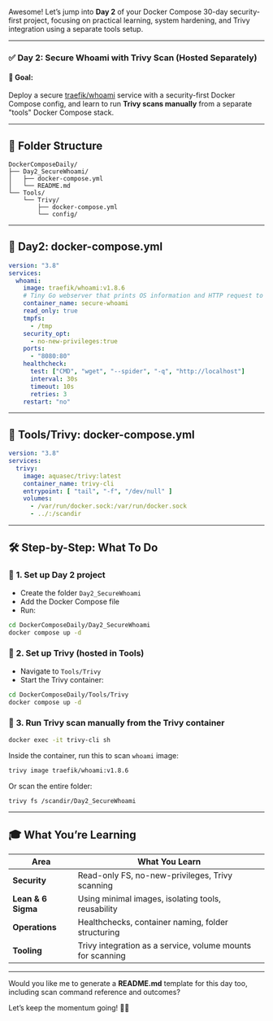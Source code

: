 Awesome! Let’s jump into **Day 2** of your Docker Compose 30-day security-first project, focusing on practical learning,
system hardening, and Trivy integration using a separate tools setup.

---

### ✅ **Day 2: Secure Whoami with Trivy Scan (Hosted Separately)**

#### 🎯 **Goal:**
Deploy a secure [traefik/whoami](https://hub.docker.com/r/traefik/whoami) service with a security-first Docker 
Compose config, and learn to run **Trivy scans manually** from a separate "tools" Docker Compose stack.

---

## 📁 Folder Structure

```
DockerComposeDaily/
├── Day2_SecureWhoami/
│   ├── docker-compose.yml
│   └── README.md
└── Tools/
    └── Trivy/
        ├── docker-compose.yml
        └── config/
```

---

## 🐳 **Day2: docker-compose.yml**
```yaml
version: "3.8"
services:
  whoami:
    image: traefik/whoami:v1.8.6
    # Tiny Go webserver that prints OS information and HTTP request to output.
    container_name: secure-whoami
    read_only: true
    tmpfs:
      - /tmp
    security_opt:
      - no-new-privileges:true
    ports:
      - "8080:80"
    healthcheck:
      test: ["CMD", "wget", "--spider", "-q", "http://localhost"]
      interval: 30s
      timeout: 10s
      retries: 3
    restart: "no"
```

---

## 🧪 **Tools/Trivy: docker-compose.yml**
```yaml
version: "3.8"
services:
  trivy:
    image: aquasec/trivy:latest
    container_name: trivy-cli
    entrypoint: [ "tail", "-f", "/dev/null" ]
    volumes:
      - /var/run/docker.sock:/var/run/docker.sock
      - ../:/scandir
```

---

## 🛠️ Step-by-Step: What To Do

### 🧱 **1. Set up Day 2 project**
- Create the folder `Day2_SecureWhoami`
- Add the Docker Compose file
- Run:
```bash
cd DockerComposeDaily/Day2_SecureWhoami
docker compose up -d
```

### 🔎 **2. Set up Trivy (hosted in Tools)**
- Navigate to `Tools/Trivy`
- Start the Trivy container:
```bash
cd DockerComposeDaily/Tools/Trivy
docker compose up -d
```

### 🧪 **3. Run Trivy scan manually from the Trivy container**
```bash
docker exec -it trivy-cli sh
```

Inside the container, run this to scan `whoami` image:
```bash
trivy image traefik/whoami:v1.8.6
```

Or scan the entire folder:
```bash
trivy fs /scandir/Day2_SecureWhoami
```

---

## 🎓 What You’re Learning

| Area | What You Learn |
|------|----------------|
| **Security** | Read-only FS, no-new-privileges, Trivy scanning |
| **Lean & 6 Sigma** | Using minimal images, isolating tools, reusability |
| **Operations** | Healthchecks, container naming, folder structuring |
| **Tooling** | Trivy integration as a service, volume mounts for scanning |

---

Would you like me to generate a **README.md** template for this day too, including scan command reference and outcomes?

Let’s keep the momentum going! 🔐🔥